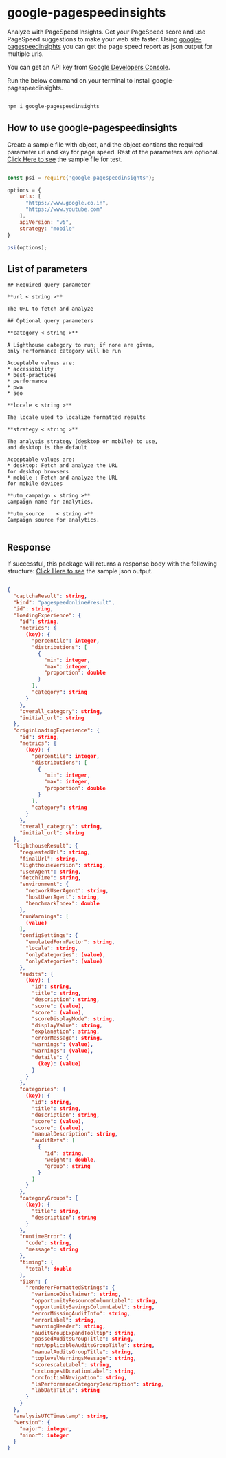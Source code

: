 # google-pagespeedinsights
Analyze with PageSpeed Insights. Get your PageSpeed score and use PageSpeed suggestions to make your web site faster. Using [google-pagespeedinsights](https://www.npmjs.com/package/google-pagespeedinsights) you can get the page speed report as json output for multiple urls.

You can get an API key from [Google Developers Console](https://console.developers.google.com/).

Run the below command on your terminal to install google-pagespeedinsights.

```JavaScript

npm i google-pagespeedinsights

```

## How to use google-pagespeedinsights

Create a sample file with object, and the object contians the required parameter url and key for page speed. Rest of the parameters are optional.
[Click Here to see](https://github.com/eesakky/pagespeedinsights/blob/master/sample/sample.js) the sample file for test. 

```JavaScript

const psi = require('google-pagespeedinsights');

options = {
    urls: [
      "https://www.google.co.in",
      "https://www.youtube.com"
    ],
    apiVersion: "v5",
    strategy: "mobile"
}

psi(options);

```

## List of parameters

```
## Required query parameter                                                            

**url < string >**

The URL to fetch and analyze                     

## Optional query parameters                                                           

**category < string >**

A Lighthouse category to run; if none are given, 
only Performance category will be run           
                                    
Acceptable values are:                      
* accessibility                             
* best-practices                            
* performance                               
* pwa                                       
* seo                                       

**locale < string >**	      

The locale used to localize formatted results     

**strategy < string >**	 

The analysis strategy (desktop or mobile) to use,
and desktop is the default                        

Acceptable values are:                       
* desktop: Fetch and analyze the URL         
for desktop browsers                       
* mobile : Fetch and analyze the URL         
for mobile devices                         

**utm_campaign < string >**
Campaign name for analytics.                     

**utm_source	< string >**
Campaign source for analytics.                    


```

## Response

If successful, this package will returns a response body with the following structure:
[Click Here to see](https://github.com/eesakky/pagespeedinsights/blob/master/sample/sample-output.json) the sample json output. 

``` json

{
  "captchaResult": string,
  "kind": "pagespeedonline#result",
  "id": string,
  "loadingExperience": {
    "id": string,
    "metrics": {
      (key): {
        "percentile": integer,
        "distributions": [
          {
            "min": integer,
            "max": integer,
            "proportion": double
          }
        ],
        "category": string
      }
    },
    "overall_category": string,
    "initial_url": string
  },
  "originLoadingExperience": {
    "id": string,
    "metrics": {
      (key): {
        "percentile": integer,
        "distributions": [
          {
            "min": integer,
            "max": integer,
            "proportion": double
          }
        ],
        "category": string
      }
    },
    "overall_category": string,
    "initial_url": string
  },
  "lighthouseResult": {
    "requestedUrl": string,
    "finalUrl": string,
    "lighthouseVersion": string,
    "userAgent": string,
    "fetchTime": string,
    "environment": {
      "networkUserAgent": string,
      "hostUserAgent": string,
      "benchmarkIndex": double
    },
    "runWarnings": [
      (value)
    ],
    "configSettings": {
      "emulatedFormFactor": string,
      "locale": string,
      "onlyCategories": (value),
      "onlyCategories": (value)
    },
    "audits": {
      (key): {
        "id": string,
        "title": string,
        "description": string,
        "score": (value),
        "score": (value),
        "scoreDisplayMode": string,
        "displayValue": string,
        "explanation": string,
        "errorMessage": string,
        "warnings": (value),
        "warnings": (value),
        "details": {
          (key): (value)
        }
      }
    },
    "categories": {
      (key): {
        "id": string,
        "title": string,
        "description": string,
        "score": (value),
        "score": (value),
        "manualDescription": string,
        "auditRefs": [
          {
            "id": string,
            "weight": double,
            "group": string
          }
        ]
      }
    },
    "categoryGroups": {
      (key): {
        "title": string,
        "description": string
      }
    },
    "runtimeError": {
      "code": string,
      "message": string
    },
    "timing": {
      "total": double
    },
    "i18n": {
      "rendererFormattedStrings": {
        "varianceDisclaimer": string,
        "opportunityResourceColumnLabel": string,
        "opportunitySavingsColumnLabel": string,
        "errorMissingAuditInfo": string,
        "errorLabel": string,
        "warningHeader": string,
        "auditGroupExpandTooltip": string,
        "passedAuditsGroupTitle": string,
        "notApplicableAuditsGroupTitle": string,
        "manualAuditsGroupTitle": string,
        "toplevelWarningsMessage": string,
        "scorescaleLabel": string,
        "crcLongestDurationLabel": string,
        "crcInitialNavigation": string,
        "lsPerformanceCategoryDescription": string,
        "labDataTitle": string
      }
    }
  },
  "analysisUTCTimestamp": string,
  "version": {
    "major": integer,
    "minor": integer
  }
}

```